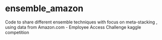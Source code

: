 # ensemble_amazon
Code to share different ensemble techniques with focus on meta-stacking , using data from Amazon.com - Employee Access Challenge kaggle competition

